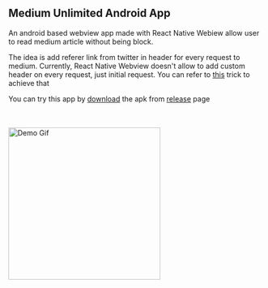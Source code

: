 ## Medium Unlimited Android App

An android based webview app made with React Native Webiew allow user to read medium article without being block.

The idea is add referer link from twitter in header for every request to medium. Currently, React Native Webview doesn't allow to add custom header on every request, just initial request.
You can refer to <a href="https://github.com/react-native-webview/react-native-webview/blob/master/docs/Guide.md#working-with-custom-headers-sessions-and-cookies">this</a> trick to achieve that

You can try this app by <a href="https://github.com/cuongtranduc/medium-unlimited-android/releases/download/v1.0/app-release.apk">download</a> the apk from 
<a href="https://github.com/cuongtranduc/medium-unlimited-android/releases">release</a> page
<br> <br> <br> 
<p float="left">
	<img src="screenshots/demo.gif" width="300" alt="Demo Gif"/>
</p>
